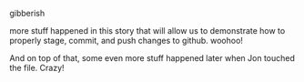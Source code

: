 gibberish

more stuff happened in this story that will allow us to demonstrate how to
properly stage, commit, and push changes to github. woohoo!

And on top of that, some even more stuff happened later when Jon touched the file.  Crazy!
